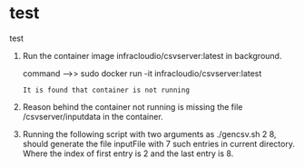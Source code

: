 # test
test

1. Run the container image infracloudio/csvserver:latest in background.

   command -->>  sudo docker run  -it  infracloudio/csvserver:latest

       It is found that container is not running
   
2. Reason behind the container not running is  missing the file /csvserver/inputdata in the container.

3. Running the following script with two arguments as ./gencsv.sh 2 8, should generate the file inputFile with 7 such entries in current directory. Where the index of first entry is 2 and the last entry is 8.
